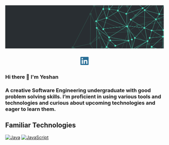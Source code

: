# [![Yeshan Gunawardana header](./images/wallpaper1.png)](#)
<p align='center'>
<a href="https://www.linkedin.com/in/yeshan-gunawardana-2535131a9/"><img height="30" src="./images/linkedin.png?raw=true"></a>
</p>

### Hi there 👋 I'm Yeshan

### A creative Software Engineering undergraduate with good problem solving skills. I’m proficient in using various tools and technologies and curious about upcoming technologies and eager to learn them.</p>

## Familiar Technologies
[![Java](https://img.shields.io/badge/-Java-%208b3a?style=flat&logo=java&logoColor=white)]()
[![JavaScript](https://img.shields.io/badge/-JavaScript-%208b3a?style=flat&logo=javascript&logoColor=white)]()



<!--
Here are some ideas to get you started:
- 🔭 I’m currently working on ...
- 🌱 I’m currently learning ...
- 👯 I’m looking to collaborate on ...
- 🤔 I’m looking for help with ...
- 💬 Ask me about ...
- 📫 How to reach me: ...
- 😄 Pronouns: ...
- ⚡ Fun fact: ...
-->
